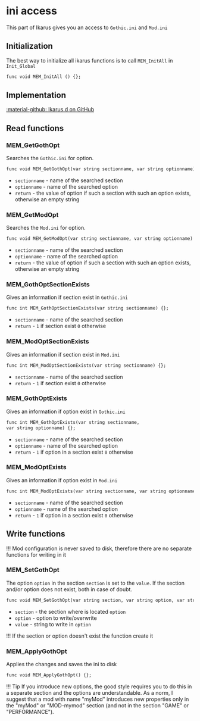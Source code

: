 # ini access
This part of Ikarus gives you an access to `Gothic.ini` and `Mod.ini`

## Initialization
The best way to initialize all ikarus functions is to call `MEM_InitAll` in `Init_Global`

```dae
func void MEM_InitAll () {};
```

## Implementation
[:material-github: Ikarus.d on GitHub](https://github.com/Lehona/Ikarus/blob/master/Ikarus.d)

## Read functions

### MEM_GetGothOpt
Searches the `Gothic.ini` for option.
```dae
func void MEM_GetGothOpt(var string sectionname, var string optionname) {};
```

- `sectionname` - name of the searched section
- `optionname` - name of the searched option
- `return` - the value of option if such a section with such an option exists, otherwise an empty string

### MEM_GetModOpt
Searches the `Mod.ini` for option.
```dae
func void MEM_GetModOpt(var string sectionname, var string optionname) {};
```

- `sectionname` - name of the searched section
- `optionname` - name of the searched option
- `return` - the value of option if such a section with such an option exists, otherwise an empty string

### MEM_GothOptSectionExists
Gives an information if section exist in `Gothic.ini`
```dae
func int MEM_GothOptSectionExists(var string sectionname) {};
```

- `sectionname` - name of the searched section
- `return` - `1` if section exist `0` otherwise

### MEM_ModOptSectionExists
Gives an information if section exist in `Mod.ini`
```dae
func int MEM_ModOptSectionExists(var string sectionname) {};
```

- `sectionname` - name of the searched section
- `return` - `1` if section exist `0` otherwise

### MEM_GothOptExists
Gives an information if option exist in `Gothic.ini`
```dae
func int MEM_GothOptExists(var string sectionname,
var string optionname) {};
```

- `sectionname` - name of the searched section
- `optionname` - name of the searched option
- `return` - `1` if option in a section exist `0` otherwise

### MEM_ModOptExists
Gives an information if option exist in `Mod.ini`
```dae
func int MEM_ModOptExists(var string sectionname, var string optionname) {};
```

- `sectionname` - name of the searched section
- `optionname` - name of the searched option
- `return` - `1` if option in a section exist `0` otherwise

## Write functions
!!! Mod configuration is never saved to disk, therefore there are no separate functions for writing in it

### MEM_SetGothOpt
The option `option` in the section `section` is set to the `value`. If the section and/or option does not exist, both
in case of doubt.
```dae
func void MEM_SetGothOpt(var string section, var string option, var string value) {};
```

- `section` - the section where is located `option`
- `option` - option to write/overwrite
- `value` - string to write in `option`

!!! If the section or option doesn't exist the function create it

### MEM_ApplyGothOpt
Applies the changes and saves the ini to disk
```dae
func void MEM_ApplyGothOpt() {};
```

!!! Tip
    If you introduce new options, the good style requires you to do this in a separate section and the options are understandable. As a norm, I suggest that a mod with name "myMod" introduces new properties only in the "myMod" or "MOD-mymod"  section (and not in the section "GAME" or "PERFORMANCE").


